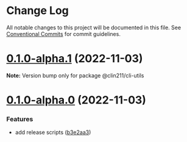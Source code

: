 # Change Log

All notable changes to this project will be documented in this file.
See [Conventional Commits](https://conventionalcommits.org) for commit guidelines.

# [0.1.0-alpha.1](https://github.com/Forest-211/lin/compare/v0.1.0-alpha.0...v0.1.0-alpha.1) (2022-11-03)

**Note:** Version bump only for package @clin211/cli-utils





# [0.1.0-alpha.0](https://github.com/Forest-211/lin/compare/v0.0.6-alpha.0...v0.1.0-alpha.0) (2022-11-03)


### Features

* add release scripts ([b3e2aa3](https://github.com/Forest-211/lin/commit/b3e2aa32174fdd02acf97f32d925f1743fd2ff36))
